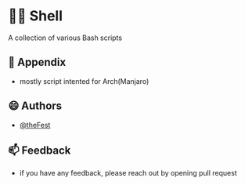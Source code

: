 # 👯‍♀️ Shell

A collection of various Bash scripts



## 🔗 Appendix

- mostly script intented for Arch(Manjaro)



## 😄 Authors

- [@theFest](https://github.com/theFest)



## 📫 Feedback

- if you have any feedback, please reach out by opening pull request
